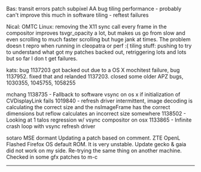 Bas:
    transit errors patch
    subpixel AA bug
    tiling performance - probably can't improve this much in software
    tiling - reftest failures



Nical:
    OMTC Linux: removing the X11 sync call every frame in the compositor improves tsvgr_opacity a lot, but makes us go from slow and even scrolling to much faster scrolling but huge jank at times. The problem doesn t repro when running in cleopatra or perf :(
    tiling stuff: pushing to try to understand what got my patches backed out, retriggering lots and lots but so far I don t get failures.



kats:
        bug 1137203 got backed out due to a OS X mochitest failure, bug 1137952. fixed that and relanded 1137203.
        closed some older APZ bugs, 1030355, 1045755, 1058255



mchang
        1138735 - Fallback to software vsync on os x if initialization of CVDisplayLink fails
        1019840 - refresh driver intermittent, image decoding is calculating the correct size and the nsImageFrame has the correct dimensions but reflow calculates an incorrect size somewhere
        1138502 - Looking at 1 talos regression w/ vsync compositor on osx
        1133865 - Infinite crash loop with vsync refresh driver



sotaro
    MSE dormant
    Updating a patch based on comment.
    ZTE OpenL
    Flashed Firefox OS default ROM. It is very unstable.
    Update gecko & gaia did not work on my side. Re-trying the same thing on another machine.
    Checked in some gfx patches to m-c





________________


